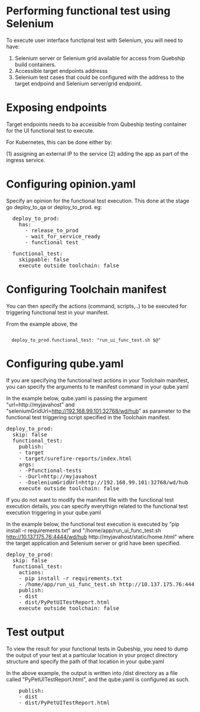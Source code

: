 # Performing functional test using Selenium

To execute user interface functipnal test with Selenium, you will need to have:

1) Selenium server or Selenium grid available for access from Quebship build containers.
2) Accessible target endpoints addresss
3) Selenium test cases that could be configured with the address to the target endpoind and Selenium server/grid endpoint.


# Exposing endpoints

Target endpoints needs to ba accessible from Qubeship testing container for the UI functional test  to execute.

For Kubernetes, this can be done either by:

(1) assigning an external IP to the service
(2) adding the app as part of the ingress service.


# Configuring opinion.yaml

Specify an opinion for the functional test execution.  This done at the stage go deploy_to_qa or deploy_to_prod.
eg:

<pre>
  deploy_to_prod:
    has:
      - release_to_prod
      - wait_for_service_ready
      - functional_test
</pre>

<pre>
  functional_test:
    skippable: false
    execute_outside_toolchain: false
</pre>


# Configuring Toolchain manifest
You can then specify the actions (command, scripts,..) to be executed for triggering functional test in your manifest.

From the example above, the 

<code>
  deploy_to_prod.functional_test: "run_ui_func_test.sh $@"
</code>


# Configuring qube.yaml
If you are specifying the functional test actions in your Toolchain manifest, you can specify the arguments to te manifest command in your qube.yaml

In the example below, qube.yaml is passing the argument "url=http://myjavahost" and "seleniumGridUrl=http://192.168.99.101:32768/wd/hub" as parameter to the functional test triggering script specified in the Toolchain manifest.

<pre>
deploy_to_prod:
  skip: false
  functional_test:
    publish:
    - target
    - target/surefire-reports/index.html
    args:
    - -Pfunctional-tests
    - -Durl=http://myjavahost
    - -DseleniumGridUrl=http://192.168.99.101:32768/wd/hub
    execute_outside_toolchain: false
</pre>


If you do not want to modify the manifest file with the functional test execution details, you can specify everythign related to the functional test execution triggering in your qube.yaml

In the example below, the functional test execution is executed by "pip install -r requirements.txt" and "/home/app/run_ui_func_test.sh http://10.137.175.76:4444/wd/hub http://myjavahost/static/home.html"  where the target application and Selenium server or grid have been specified.

<pre>
deploy_to_prod:
  skip: false
  functional_test:
    actions:
    - pip install -r requirements.txt
    - /home/app/run_ui_func_test.sh http://10.137.175.76:4444/wd/hub http://myjavahost/static/home.html
    publish:
    - dist
    - dist/PyPetUITestReport.html
    execute_outside_toolchain: false
</pre>


# Test output

To view the result for your functional tests in Qubeship, you need to dump the output of your test at a particular location in your project directory structure and specify the path of that location in your qube.yaml

In the above example, the output is written into <projectroot>/dist directory as a file called "PyPetUITestReport.html", and the qube.yaml is configured as such.

<pre>
    publish:
    - dist
    - dist/PyPetUITestReport.html
</pre>



